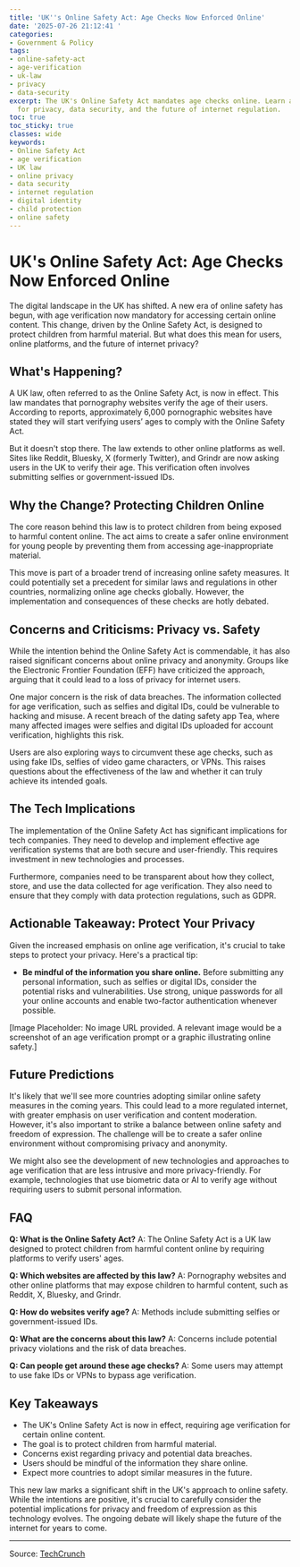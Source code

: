 ```yaml
---
title: 'UK''s Online Safety Act: Age Checks Now Enforced Online'
date: '2025-07-26 21:12:41 '
categories:
- Government & Policy
tags:
- online-safety-act
- age-verification
- uk-law
- privacy
- data-security
excerpt: The UK's Online Safety Act mandates age checks online. Learn about the implications
  for privacy, data security, and the future of internet regulation.
toc: true
toc_sticky: true
classes: wide
keywords:
- Online Safety Act
- age verification
- UK law
- online privacy
- data security
- internet regulation
- digital identity
- child protection
- online safety
---
```


# UK's Online Safety Act: Age Checks Now Enforced Online

The digital landscape in the UK has shifted. A new era of online safety has begun, with age verification now mandatory for accessing certain online content. This change, driven by the Online Safety Act, is designed to protect children from harmful material. But what does this mean for users, online platforms, and the future of internet privacy?

## What's Happening?

A UK law, often referred to as the Online Safety Act, is now in effect. This law mandates that pornography websites verify the age of their users. According to reports, approximately 6,000 pornographic websites have stated they will start verifying users’ ages to comply with the Online Safety Act.

But it doesn't stop there. The law extends to other online platforms as well. Sites like Reddit, Bluesky, X (formerly Twitter), and Grindr are now asking users in the UK to verify their age. This verification often involves submitting selfies or government-issued IDs.

## Why the Change? Protecting Children Online

The core reason behind this law is to protect children from being exposed to harmful content online. The act aims to create a safer online environment for young people by preventing them from accessing age-inappropriate material.

This move is part of a broader trend of increasing online safety measures. It could potentially set a precedent for similar laws and regulations in other countries, normalizing online age checks globally. However, the implementation and consequences of these checks are hotly debated.

## Concerns and Criticisms: Privacy vs. Safety

While the intention behind the Online Safety Act is commendable, it has also raised significant concerns about online privacy and anonymity. Groups like the Electronic Frontier Foundation (EFF) have criticized the approach, arguing that it could lead to a loss of privacy for internet users.

One major concern is the risk of data breaches. The information collected for age verification, such as selfies and digital IDs, could be vulnerable to hacking and misuse. A recent breach of the dating safety app Tea, where many affected images were selfies and digital IDs uploaded for account verification, highlights this risk.

Users are also exploring ways to circumvent these age checks, such as using fake IDs, selfies of video game characters, or VPNs. This raises questions about the effectiveness of the law and whether it can truly achieve its intended goals.

## The Tech Implications

The implementation of the Online Safety Act has significant implications for tech companies. They need to develop and implement effective age verification systems that are both secure and user-friendly. This requires investment in new technologies and processes.

Furthermore, companies need to be transparent about how they collect, store, and use the data collected for age verification. They also need to ensure that they comply with data protection regulations, such as GDPR.

## Actionable Takeaway: Protect Your Privacy

Given the increased emphasis on online age verification, it's crucial to take steps to protect your privacy. Here's a practical tip:

*   **Be mindful of the information you share online.** Before submitting any personal information, such as selfies or digital IDs, consider the potential risks and vulnerabilities. Use strong, unique passwords for all your online accounts and enable two-factor authentication whenever possible.

[Image Placeholder: No image URL provided. A relevant image would be a screenshot of an age verification prompt or a graphic illustrating online safety.]

## Future Predictions

It's likely that we'll see more countries adopting similar online safety measures in the coming years. This could lead to a more regulated internet, with greater emphasis on user verification and content moderation. However, it's also important to strike a balance between online safety and freedom of expression. The challenge will be to create a safer online environment without compromising privacy and anonymity.

We might also see the development of new technologies and approaches to age verification that are less intrusive and more privacy-friendly. For example, technologies that use biometric data or AI to verify age without requiring users to submit personal information.

## FAQ

**Q: What is the Online Safety Act?**
A: The Online Safety Act is a UK law designed to protect children from harmful content online by requiring platforms to verify users' ages.

**Q: Which websites are affected by this law?**
A: Pornography websites and other online platforms that may expose children to harmful content, such as Reddit, X, Bluesky, and Grindr.

**Q: How do websites verify age?**
A: Methods include submitting selfies or government-issued IDs.

**Q: What are the concerns about this law?**
A: Concerns include potential privacy violations and the risk of data breaches.

**Q: Can people get around these age checks?**
A: Some users may attempt to use fake IDs or VPNs to bypass age verification.

## Key Takeaways

*   The UK's Online Safety Act is now in effect, requiring age verification for certain online content.
*   The goal is to protect children from harmful material.
*   Concerns exist regarding privacy and potential data breaches.
*   Users should be mindful of the information they share online.
*   Expect more countries to adopt similar measures in the future.

This new law marks a significant shift in the UK's approach to online safety. While the intentions are positive, it's crucial to carefully consider the potential implications for privacy and freedom of expression as this technology evolves. The ongoing debate will likely shape the future of the internet for years to come.

---

Source: [TechCrunch](https://techcrunch.com/2025/07/26/u-k-starts-enforcing-online-age-check-rules/)